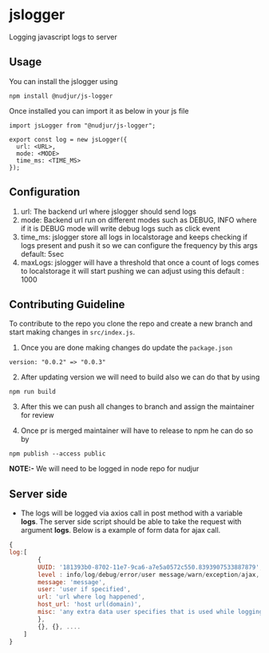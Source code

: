 # jslogger

Logging javascript logs to server

## Usage

You can install the jslogger using

```
npm install @nudjur/js-logger
```

Once installed you can import it as below in your js file

```
import jsLogger from "@nudjur/js-logger";

export const log = new jsLogger({
  url: <URL>,
  mode: <MODE>
  time_ms: <TIME_MS>
});
```

## Configuration

1. url: The backend url where jslogger should send logs
2. mode: Backend url run on different modes such as DEBUG, INFO where if it is DEBUG mode will write debug logs such as click event
3. time_ms: jslogger store all logs in localstorage and keeps checking if logs present and push it so we can configure the frequency by this args default: 5sec
4. maxLogs: jslogger will have a threshold that once a count of logs comes to localstorage it will start pushing we can adjust using this default : 1000

## Contributing Guideline

To contribute to the repo you clone the repo and create a new branch and start making changes in `src/index.js`.

1. Once you are done making changes do update the `package.json`

```
version: "0.0.2" => "0.0.3"
```

2. After updating version we will need to build also we can do that by using

```
npm run build
```

3. After this we can push all changes to branch and assign the maintainer for review

4. Once pr is merged maintainer will have to release to npm he can do so by

```
npm publish --access public
```

**NOTE:-** We will need to be logged in node repo for nudjur

## Server side

- The logs will be logged via axios call in post method with a variable **logs**. The server side script should be able to take the request with argument **logs**. Below is a example of form data for ajax call.

```javascript
{
log:[
        {
        UUID: '181393b0-8702-11e7-9ca6-a7e5a0572c550.8393907533887879', //sortable unique number
        level : info/log/debug/error/user message/warn/exception/ajax,
        message: 'message',
        user: 'user if specified',
        url: 'url where log happened',
        host_url: 'host url(domain)',
        misc: 'any extra data user specifies that is used while logging'
        },
        {}, {}, ....
    ]
}
```
